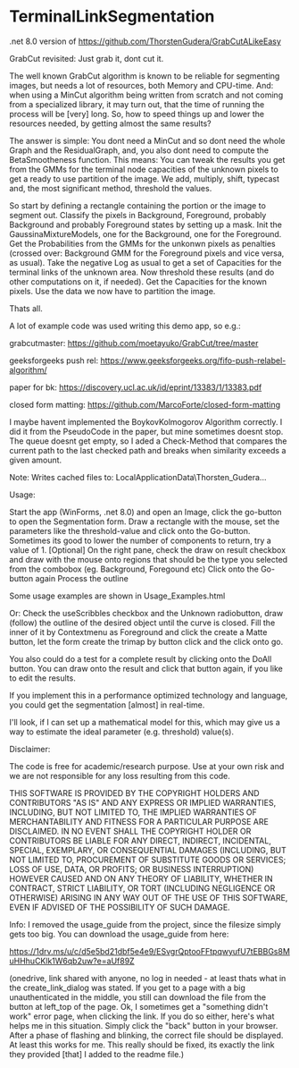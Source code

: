 # TerminalLinkSegmentation

.net 8.0 version of https://github.com/ThorstenGudera/GrabCutALikeEasy

GrabCut revisited: Just grab it, dont cut it.

The well known GrabCut algorithm is known to be reliable for segmenting images, but needs a lot of resources, both Memory and CPU-time. And: when using a MinCut algorithm being written from scratch and not coming from a specialized library, it may turn out, that the time of running the process will be [very] long. So, how to speed things up and lower the resources needed, by getting almost the same results?

The answer is simple: You dont need a MinCut and so dont need the whole Graph and the ResidualGraph, and, you also dont need to compute the BetaSmootheness function. This means: You can tweak the results you get from the GMMs for the terminal node capacities of the unknown pixels to get a ready to use partition of the image. We add, multiply, shift, typecast and, the most significant method, threshold the values.

So start by defining a rectangle containing the portion or the image to segment out. Classify the pixels in Background, Foreground, probably Background and probably Foreground states by setting up a mask. Init the GaussinaMixtureModels, one for the Background, one for the Foreground. Get the Probabilities from the GMMs for the unkonwn pixels as penalties (crossed over: Background GMM for the Foreground pixels and vice versa, as usual). Take the negative Log as usual to get a set of Capacities for the terminal links of the unknown area. Now threshold these results (and do other computations on it, if needed). Get the Capacities for the known pixels. Use the data we now have to partition the image.

Thats all.

A lot of example code was used writing this demo app, so e.g.:

grabcutmaster: https://github.com/moetayuko/GrabCut/tree/master

geeksforgeeks push rel: https://www.geeksforgeeks.org/fifo-push-relabel-algorithm/

paper for bk: https://discovery.ucl.ac.uk/id/eprint/13383/1/13383.pdf

closed form matting: https://github.com/MarcoForte/closed-form-matting

I maybe havent implemented the BoykovKolmogorov Algorithm correctly. I did it from the PseudoCode in the paper, but mine sometimes doesnt stop. The queue doesnt get empty, so I aded a Check-Method that compares the current path to the last checked path and breaks when similarity exceeds a given amount.

Note: Writes cached files to: LocalApplicationData\Thorsten_Gudera...

Usage:

Start the app (WinForms, .net 8.0) and open an Image, click the go-button to open the Segmentation form.
Draw a rectangle with the mouse, set the parameters like the threshold-value and click onto the Go-button. Sometimes its good to lower the number of components to return, try a value of 1. [Optional]
On the right pane, check the draw on result checkbox and draw with the mouse onto regions that should be the type you selected from the combobox (eg. Background, Foregound etc)
Click onto the Go-button again
Process the outline

Some usage examples are shown in Usage_Examples.html

Or: Check the useScribbles checkbox and the Unknown radiobutton, draw (follow) the outline of the desired object until the curve is closed. Fill the inner of it by Contextmenu as Foreground and click the create a Matte button, let the form create the trimap by button click and the click onto go.

You also could do a test for a complete result by clicking onto the DoAll button. You can draw onto the result and click that button again, if you like to edit the results.

If you implement this in a performance optimized technology and language, you could get the segmentation [almost] in real-time.

I'll look, if I can set up a mathematical model for this, which may give us a way to estimate the ideal parameter (e.g. threshold) value(s).

Disclaimer:

The code is free for academic/research purpose. Use at your own risk and we are not responsible for any loss resulting from this code.

THIS SOFTWARE IS PROVIDED BY THE COPYRIGHT HOLDERS AND CONTRIBUTORS "AS IS" AND ANY EXPRESS OR IMPLIED WARRANTIES, INCLUDING, BUT NOT LIMITED TO, THE IMPLIED WARRANTIES OF MERCHANTABILITY AND FITNESS FOR A PARTICULAR PURPOSE ARE DISCLAIMED. IN NO EVENT SHALL THE COPYRIGHT HOLDER OR CONTRIBUTORS BE LIABLE FOR ANY DIRECT, INDIRECT, INCIDENTAL, SPECIAL, EXEMPLARY, OR CONSEQUENTIAL DAMAGES (INCLUDING, BUT NOT LIMITED TO, PROCUREMENT OF SUBSTITUTE GOODS OR SERVICES; LOSS OF USE, DATA, OR PROFITS; OR BUSINESS INTERRUPTION) HOWEVER CAUSED AND ON ANY THEORY OF LIABILITY, WHETHER IN CONTRACT, STRICT LIABILITY, OR TORT (INCLUDING NEGLIGENCE OR OTHERWISE) ARISING IN ANY WAY OUT OF THE USE OF THIS SOFTWARE, EVEN IF ADVISED OF THE POSSIBILITY OF SUCH DAMAGE.


Info: I removed the usage_guide from the project, since the filesize simply gets too big. You can download the usage_guide from here:

https://1drv.ms/u/c/d5e5bd21dbf5e4e9/ESvgrQptooFFtpqwyufU7tEBBGs8MuHHhuCKlk1W6qb2uw?e=aUf89Z

(onedrive, link shared with anyone, no log in needed - at least thats what in the create_link_dialog was stated. If you get to a page with a big unauthenticated in the middle, you still can download the file from the button at left_top of the page.
Ok, I sometimes get a "something didn't work" error page, when clicking the link. 
If you do so either, here's what helps me in this situation. Simply click the "back" button in your browser.
After a phase of flashing and blinking, the correct file should be displayed. At least this works for me.
This really should be fixed, its exactly the link they provided [that] I added to the readme file.)
